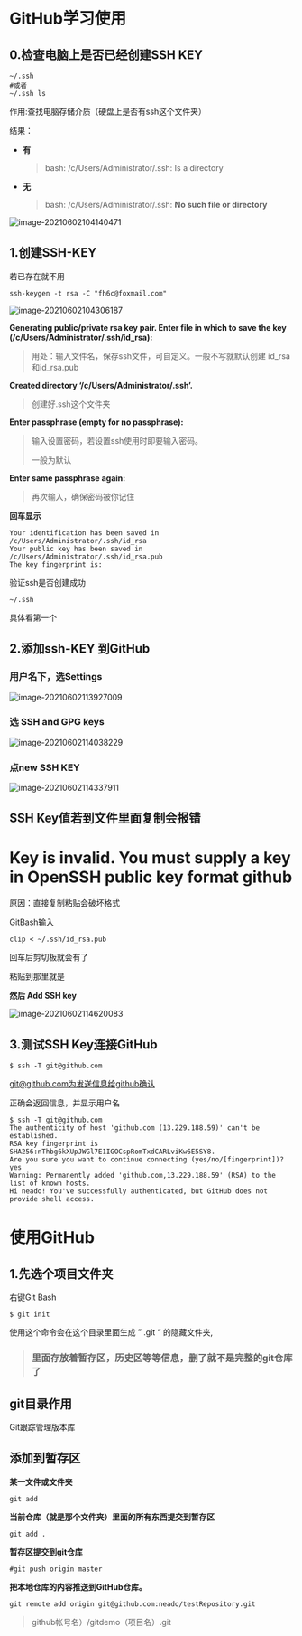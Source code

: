 # GitHub学习使用



## 0.检查电脑上是否已经创建SSH KEY

```
~/.ssh
#或者
~/.ssh ls
```

作用:查找电脑存储介质（硬盘上是否有ssh这个文件夹）



结果：

- **有**

  > bash: /c/Users/Administrator/.ssh: Is a directory

- **无**

  > bash: /c/Users/Administrator/.ssh: **No such file or directory**

![image-20210602104140471](GitHub学习使用.assets/image-20210602104140471.png)





## 1.创建SSH-KEY

若已存在就不用

```
ssh-keygen -t rsa -C "fh6c@foxmail.com"
```



![image-20210602104306187](GitHub学习使用.assets/image-20210602104306187-1622601800351.png)



**Generating public/private rsa key pair.
Enter file in which to save the key (/c/Users/Administrator/.ssh/id_rsa):**

> 用处：输入文件名，保存ssh文件，可自定义。一般不写就默认创建 id_rsa和id_rsa.pub




**Created directory ‘/c/Users/Administrator/.ssh’.**

> 创建好.ssh这个文件夹



**Enter passphrase (empty for no passphrase):**

> 输入设置密码，若设置ssh使用时即要输入密码。
>
> 一般为默认

**Enter same passphrase again:**

> 再次输入，确保密码被你记住



**回车显示**

```
Your identification has been saved in /c/Users/Administrator/.ssh/id_rsa
Your public key has been saved in /c/Users/Administrator/.ssh/id_rsa.pub
The key fingerprint is:

```



验证ssh是否创建成功

```
~/.ssh
```

具体看第一个

## 2.添加ssh-KEY 到GitHub

### 用户名下，选Settings



![image-20210602113927009](GitHub学习使用.assets/image-20210602113927009-1622605168783.png)



### 选 SSH and GPG keys

![image-20210602114038229](GitHub学习使用.assets/image-20210602114038229-1622605239235.png)



### 点new SSH KEY



![image-20210602114337911](GitHub学习使用.assets/image-20210602114337911-1622605419141.png)





## SSH Key值若到文件里面复制会报错

# Key is invalid. You must supply a key in OpenSSH public key format github



原因：直接复制粘贴会破坏格式

GitBash输入

```
clip < ~/.ssh/id_rsa.pub
```

回车后剪切板就会有了



粘贴到那里就是

**然后 Add SSH key**



![image-20210602114620083](GitHub学习使用.assets/image-20210602114620083-1622605581195.png)



## 3.测试SSH Key连接GitHub



```
$ ssh -T git@github.com
```

 git@github.com为发送信息给github确认

正确会返回信息，并显示用户名



```
$ ssh -T git@github.com
The authenticity of host 'github.com (13.229.188.59)' can't be established.
RSA key fingerprint is SHA256:nThbg6kXUpJWGl7E1IGOCspRomTxdCARLviKw6E5SY8.
Are you sure you want to continue connecting (yes/no/[fingerprint])? yes
Warning: Permanently added 'github.com,13.229.188.59' (RSA) to the list of known hosts.
Hi neado! You've successfully authenticated, but GitHub does not provide shell access.

```





# 使用GitHub



## 1.先选个项目文件夹

右键Git Bash

```git
$ git init
```

使用这个命令会在这个目录里面生成   ” .git “ 的隐藏文件夹,

> ### **里面存放着暂存区，历史区等等信息，删了就不是完整的git仓库了**



## git目录作用



Git跟踪管理版本库



## 添加到暂存区

**某一文件或文件夹**

```
git add 
```

**当前仓库（就是那个文件夹）里面的所有东西提交到暂存区**

```
git add .
```





**暂存区提交到git仓库**

```
#git push origin master
```



**把本地仓库的内容推送到GitHub仓库。**

```
git remote add origin git@github.com:neado/testRepository.git
```

> github帐号名）/gitdemo（项目名）.git 

